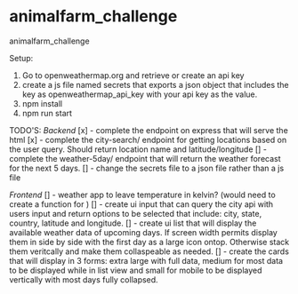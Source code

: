 # animalfarm_challenge
animalfarm_challenge

Setup:
1. Go to openweathermap.org and retrieve or create an api key
2. create a js file named secrets that exports a json object that includes the key as openweathermap_api_key with your api key as the value.
3. npm install 
4. npm run start

TODO'S:
*Backend*
[x] - complete the endpoint on express that will serve the html
[x] - complete the city-search/ endpoint for getting locations based on the user query. Should return location name and latitude/longitude
[] - complete the weather-5day/ endpoint that will return the weather forecast for the next 5 days.
[] - change the secrets file to a json file rather than a js file

*Frontend*
[] - weather app to leave temperature in kelvin? (would need to create a function for )
[] - create ui input that can query the city api with users input and return options to be selected that include: city, state, country, latitude and longitude.
[] - create ui list that will display the available weather data of upcoming days. If screen width permits display them in side by side with the first day as a large icon ontop. Otherwise stack them veritcally and make them collaspeable as needed.
[] - create the cards that will display in 3 forms: extra large with full data, medium for most data to be displayed while in list view and small for mobile to be displayed vertically with most days fully collapsed. 
